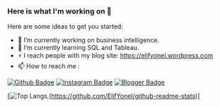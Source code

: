 ### Here is what I'm working on 👋



Here are some ideas to get you started:

- 🔭 I’m currently working on business intelligence.
- 🌱 I’m currently learning SQL and Tableau. 
- ⚡ I reach people with my blog site: https://elifyonel.wordpress.com
- 📫 How to reach me : 

[![Github Badge](https://img.shields.io/badge/-Github-000?style=quare&labelColor=000&logo=Github&logoColor=white&link=link)](https://github.com/ElifYonel) 
[![Instagram Badge](https://img.shields.io/badge/-Instagram-C13584?style=flat-quare&labelColor=C13584&logo=instagram&logoColor=white&link=link)](https://www.instagram.com/elifyonell/) 
[![Blogger Badge](https://img.shields.io/badge/-Blogger-FF9800?style=flat-quare&labelColor=FF9800&logo=Blogger&logoColor=white&link=link)](https://elifyonel.wordpress.com)

[![Top Langs](https://github-readme-stats.vercel.app/api/top-langs/?username=ElifYonel),(https://github.com/ElifYonel/github-readme-stats)] 
